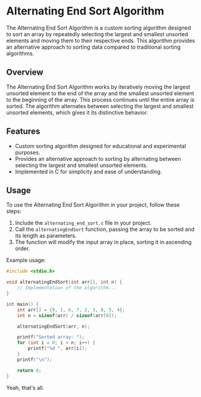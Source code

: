 # Alternating End Sort Algorithm

The Alternating End Sort Algorithm is a custom sorting algorithm designed to sort an array by repeatedly selecting the largest and smallest unsorted elements and moving them to their respective ends. This algorithm provides an alternative approach to sorting data compared to traditional sorting algorithms.

## Overview

The Alternating End Sort Algorithm works by iteratively moving the largest unsorted element to the end of the array and the smallest unsorted element to the beginning of the array. This process continues until the entire array is sorted. The algorithm alternates between selecting the largest and smallest unsorted elements, which gives it its distinctive behavior.

## Features

- Custom sorting algorithm designed for educational and experimental purposes.
- Provides an alternative approach to sorting by alternating between selecting the largest and smallest unsorted elements.
- Implemented in C for simplicity and ease of understanding.

## Usage

To use the Alternating End Sort Algorithm in your project, follow these steps:

1. Include the `alternating_end_sort.c` file in your project.
2. Call the `alternatingEndSort` function, passing the array to be sorted and its length as parameters.
3. The function will modify the input array in place, sorting it in ascending order.

Example usage:

```c
#include <stdio.h>

void alternatingEndSort(int arr[], int n) {
    // Implementation of the algorithm...
}

int main() {
    int arr[] = {9, 1, 6, 7, 2, 3, 8, 5, 4};
    int n = sizeof(arr) / sizeof(arr[0]);

    alternatingEndSort(arr, n);

    printf("Sorted array: ");
    for (int i = 0; i < n; i++) {
        printf("%d ", arr[i]);
    }
    printf("\n");

    return 0;
}
```

Yeah, that's all.

